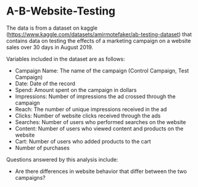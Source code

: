 # A-B-Website-Testing

The data is from a dataset on kaggle (https://www.kaggle.com/datasets/amirmotefaker/ab-testing-dataset) that contains data on testing the effects of a marketing campaign on a website sales over 30 days in August 2019.

Variables included in the dataset are as follows:

* Campaign Name: The name of the campaign (Control Campaign, Test Campaign)
* Date: Date of the record
* Spend: Amount spent on the campaign in dollars
* Impressions: Number of impressions the ad crossed through the campaign
* Reach: The number of unique impressions received in the ad
* Clicks: Number of website clicks received through the ads
* Searches: Number of users who performed searches on the website
* Content: Number of users who viewed content and products on the website
* Cart: Number of users who added products to the cart
* Number of purchases

Questions answered by this analysis include:
* Are there differences in website behavior that differ between the two campaigns?
